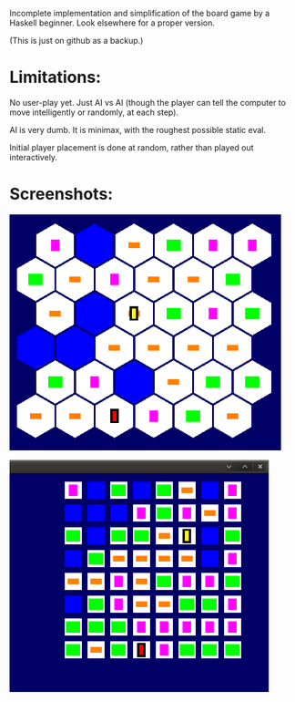 Incomplete implementation and simplification of the board game
by a Haskell beginner.  Look elsewhere for a proper version.

(This is just on github as a backup.)

Limitations:
============

No user-play yet.  Just AI vs AI (though the player can tell the computer to move intelligently or randomly, at each step).

AI is very dumb.  It is minimax, with the roughest possible static eval.

Initial player placement is done at random, rather than played out interactively.

Screenshots:
============
![screenshot of early hex gui](https://github.com/nbogie/htmfgame/raw/master/screenshots/hex_gui_early.png)

![screenshot of early gui](https://github.com/nbogie/htmfgame/raw/master/screenshots/first_gui.png)
                           
